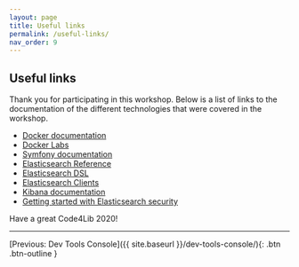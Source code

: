 ```yaml
---
layout: page
title: Useful links
permalink: /useful-links/
nav_order: 9
---
```


## Useful links

<p>Thank you for participating in this workshop. Below is a list of links to the documentation of the different technologies 
that were covered in the workshop.</p>

<ul>
    <li><a href="https://docs.docker.com/get-started/" target="_blank">Docker documentation</a></li>
    <li><a href="https://labs.play-with-docker.com/" target="_blank">Docker Labs</a></li>
    <li><a href="https://symfony.com/doc/current/index.html" target="_blank">Symfony documentation</a></li>
    <li><a href="https://www.elastic.co/guide/en/elasticsearch/reference/current/index.html" target="_blank">Elasticsearch Reference</a></li>
    <li><a href="https://www.elastic.co/guide/en/elasticsearch/reference/current/query-dsl.html" target="_blank">Elasticsearch DSL</a></li>
    <li><a href="https://www.elastic.co/guide/en/elasticsearch/client/index.html" target="_blank">Elasticsearch Clients</a></li>
    <li><a href="https://www.elastic.co/guide/en/kibana/current/index.html" target="_blank">Kibana documentation</a></li>
    <li><a href="https://www.elastic.co/blog/getting-started-with-elasticsearch-security" target="_blank">Getting started with Elasticsearch security</a></li>
    
    
</ul>

<p>Have a great Code4Lib 2020!</p> 
<hr>

[Previous: Dev Tools Console]({{ site.baseurl }}/dev-tools-console/){: .btn .btn-outline }